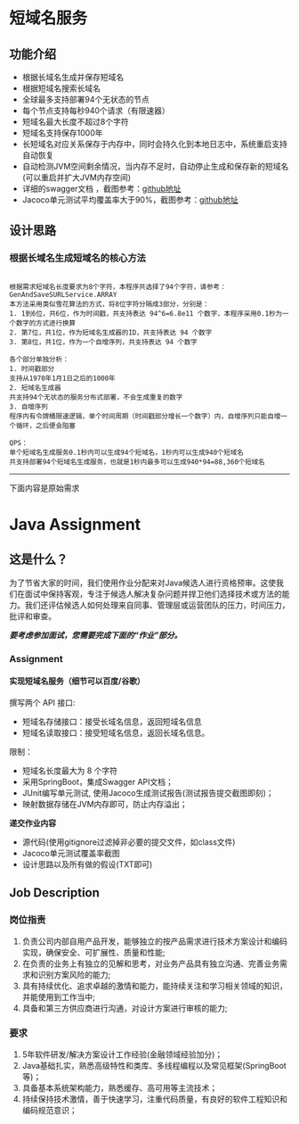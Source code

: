 # 短域名服务
## 功能介绍
- 根据长域名生成并保存短域名
- 根据短域名搜索长域名
- 全球最多支持部署94个无状态的节点
- 每个节点支持每秒940个请求（有限速器）
- 短域名最大长度不超过8个字符
- 短域名支持保存1000年
- 长短域名对应关系保存于内存中，同时会持久化到本地日志中，系统重启支持自动恢复
- 自动检测JVM空间剩余情况，当内存不足时，自动停止生成和保存新的短域名(可以重启并扩大JVM内存空间)
- 详细的swagger文档 ，截图参考：[github地址](https://github.com/pgcwxy/interview-assignments/tree/master/java/screenshot)
- Jacoco单元测试平均覆盖率大于90%，截图参考：[github地址](https://github.com/pgcwxy/interview-assignments/tree/master/java/screenshot)

## 设计思路
### 根据长域名生成短域名的核心方法
```$xslt

根据需求短域名长度要求为8个字符，本程序共选择了94个字符，请参考：GenAndSaveSURLService.ARRAY
本方法采用类似雪花算法的方式，将8位字符分隔成3部分，分别是：
1. 1到6位，共6位，作为时间戳，共支持表达 94^6=6.8e11 个数字，本程序采用0.1秒为一个数字的方式进行换算
2. 第7位，共1位，作为短域名生成器的ID，共支持表达 94 个数字
3. 第8位，共1位，作为一个自增序列，共支持表达 94 个数字

各个部分单独分析：
1. 时间戳部分
支持从1970年1月1日之后的1000年
2. 短域名生成器
共支持94个无状态的服务分布式部署，不会生成重复的数字
3. 自增序列
程序内有令牌桶限速逻辑，单个时间周期（时间戳部分增长一个数字）内，自增序列只能自增一个循环，之后便会阻塞

QPS：
单个短域名生成服务0.1秒内可以生成94个短域名，1秒内可以生成940个短域名
共支持部署94个短域名生成服务，也就是1秒内最多可以生成940*94=88,360个短域名

```

-----------------------------
下面内容是原始需求

# Java Assignment

## 这是什么？

为了节省大家的时间，我们使用作业分配来对Java候选人进行资格预审。这使我们在面试中保持客观，专注于候选人解决​​复杂问题并捍卫他们选择技术或方法的能力。我们还评估候选人如何处理来自同事、管理层或运营团队的压力，时间压力，批评和审查。

***要考虑参加面试，您需要完成下面的“作业”部分。***

### Assignment

#### 实现短域名服务（细节可以百度/谷歌）

撰写两个 API 接口:
- 短域名存储接口：接受长域名信息，返回短域名信息
- 短域名读取接口：接受短域名信息，返回长域名信息。

限制：
- 短域名长度最大为 8 个字符
- 采用SpringBoot，集成Swagger API文档；
- JUnit编写单元测试, 使用Jacoco生成测试报告(测试报告提交截图即刻)；
- 映射数据存储在JVM内存即可，防止内存溢出；

**递交作业内容** 
- 源代码(使用gitignore过滤掉非必要的提交文件，如class文件)
- Jacoco单元测试覆盖率截图
- 设计思路以及所有做的假设(TXT即可)


## Job Description

### 岗位指责

1. 负责公司内部自用产品开发，能够独立的按产品需求进行技术方案设计和编码实现，确保安全、可扩展性、质量和性能;
2. 在负责的业务上有独立的见解和思考，对业务产品具有独立沟通、完善业务需求和识别方案风险的能力;
3. 具有持续优化、追求卓越的激情和能力，能持续关注和学习相关领域的知识，并能使用到工作当中;
4. 具备和第三方供应商进行沟通，对设计方案进行审核的能力;

### 要求

1. 5年软件研发/解决方案设计工作经验(金融领域经验加分)；
2. Java基础扎实，熟悉高级特性和类库、多线程编程以及常见框架(SpringBoot等)；
3. 具备基本系统架构能力，熟悉缓存、高可用等主流技术；
5. 持续保持技术激情，善于快速学习，注重代码质量，有良好的软件工程知识和编码规范意识；



